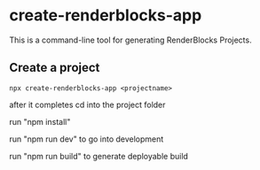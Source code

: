 # create-renderblocks-app

This is a command-line tool for generating RenderBlocks Projects.

## Create a project

`npx create-renderblocks-app <projectname>`

after it completes cd into the project folder

run "npm install"

run "npm run dev" to go into development

run "npm run build" to generate deployable build

